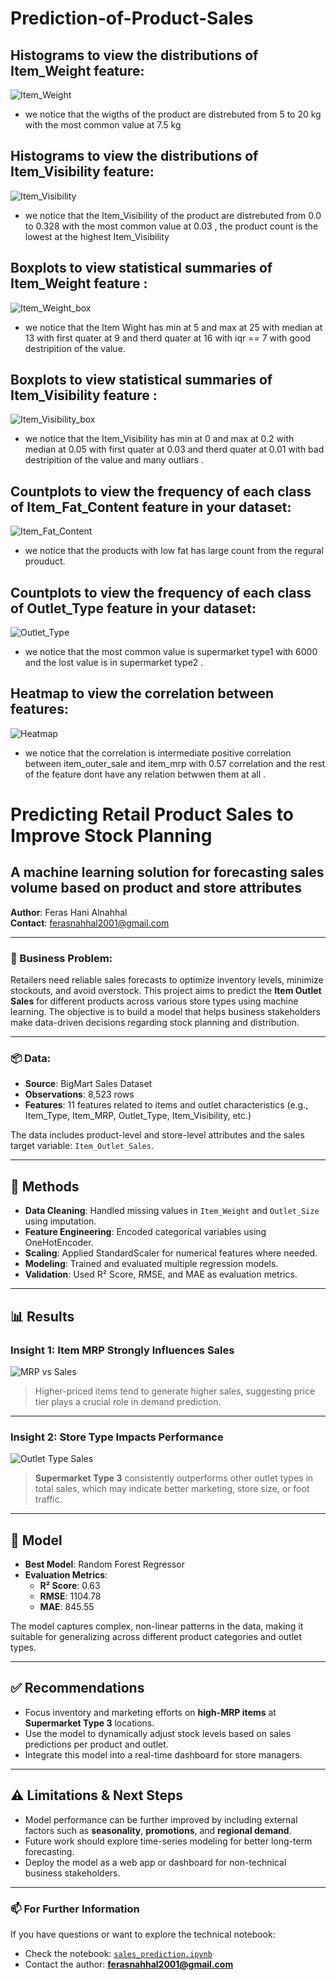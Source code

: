 # Prediction-of-Product-Sales

## Histograms to view the distributions of Item_Weight feature:
![Item_Weight](https://github.com/user-attachments/assets/017afd32-81fa-4cf3-bef8-5b31db4cc55b)
- we notice that the wigths of the product are distrebuted from 5 to 20 kg with the most common value at 7.5 kg

## Histograms to view the distributions of Item_Visibility feature:
![Item_Visibility](https://github.com/user-attachments/assets/df6bdfd4-732f-43c3-bb87-1236bf3f19e2)
- we notice that the Item_Visibility of the product are distrebuted from 0.0 to 0.328  with the most common value at 0.03 , the product count is the lowest at the highest Item_Visibility


## Boxplots to view statistical summaries of Item_Weight feature :
![Item_Weight_box](https://github.com/user-attachments/assets/e1eccb04-3ffb-416f-a34d-435fbee64792)
- we notice that the Item Wight has min at 5 and max at 25 with median at 13 with first quater at 9 and therd quater at 16 with iqr == 7 with good destripition of the value.

## Boxplots to view statistical summaries of Item_Visibility feature :
![Item_Visibility_box](https://github.com/user-attachments/assets/973d49ad-9370-4e33-ad6b-d7fbe70bf788)
- we notice that the Item_Visibility has min at 0 and max at 0.2 with median at 0.05 with first quater at 0.03 and therd quater at 0.01 with bad destripition of the value and many outliars .

## Countplots to view the frequency of each class of Item_Fat_Content feature in your dataset:
![Item_Fat_Content](https://github.com/user-attachments/assets/38f93b1c-01cf-4645-b08b-e3fb585835e6)
- we notice that the products with low fat has large count from the regural prouduct.

## Countplots to view the frequency of each class of Outlet_Type feature in your dataset:
![Outlet_Type](https://github.com/user-attachments/assets/4c49443e-c303-46aa-9b7f-23b37273fca0)
- we notice that the most common value is supermarket type1 with 6000 and the lost value is in  supermarket type2 .

## Heatmap to view the correlation between features:
![Heatmap](https://github.com/user-attachments/assets/adcf7d31-1871-4686-9f91-53637637b9ae)
- we notice that the correlation is intermediate positive correlation between item_outer_sale and item_mrp with 0.57 correlation and the rest of the feature dont have any relation betwwen them at all  .


# Predicting Retail Product Sales to Improve Stock Planning
## A machine learning solution for forecasting sales volume based on product and store attributes

**Author**: Feras Hani Alnahhal  
**Contact**: ferasnahhal2001@gmail.com

---

### 🧩 Business Problem:

Retailers need reliable sales forecasts to optimize inventory levels, minimize stockouts, and avoid overstock. This project aims to predict the **Item Outlet Sales** for different products across various store types using machine learning. The objective is to build a model that helps business stakeholders make data-driven decisions regarding stock planning and distribution.

---

### 📦 Data:

- **Source**: BigMart Sales Dataset  
- **Observations**: 8,523 rows  
- **Features**: 11 features related to items and outlet characteristics (e.g., Item_Type, Item_MRP, Outlet_Type, Item_Visibility, etc.)

The data includes product-level and store-level attributes and the sales target variable: `Item_Outlet_Sales`.

---

## 🔧 Methods

- **Data Cleaning**: Handled missing values in `Item_Weight` and `Outlet_Size` using imputation.
- **Feature Engineering**: Encoded categorical variables using OneHotEncoder.
- **Scaling**: Applied StandardScaler for numerical features where needed.
- **Modeling**: Trained and evaluated multiple regression models.
- **Validation**: Used R² Score, RMSE, and MAE as evaluation metrics.

---

## 📊 Results

### Insight 1: Item MRP Strongly Influences Sales
![MRP vs Sales](images/mrp_vs_sales.png)

> Higher-priced items tend to generate higher sales, suggesting price tier plays a crucial role in demand prediction.

---

### Insight 2: Store Type Impacts Performance
![Outlet Type Sales](images/outlet_type_sales.png)

> **Supermarket Type 3** consistently outperforms other outlet types in total sales, which may indicate better marketing, store size, or foot traffic.

---

## 🤖 Model

- **Best Model**: Random Forest Regressor
- **Evaluation Metrics**:
  - **R² Score**: 0.63
  - **RMSE**: 1104.78
  - **MAE**: 845.55

The model captures complex, non-linear patterns in the data, making it suitable for generalizing across different product categories and outlet types.

---

## ✅ Recommendations

- Focus inventory and marketing efforts on **high-MRP items** at **Supermarket Type 3** locations.
- Use the model to dynamically adjust stock levels based on sales predictions per product and outlet.
- Integrate this model into a real-time dashboard for store managers.

---

## ⚠️ Limitations & Next Steps

- Model performance can be further improved by including external factors such as **seasonality**, **promotions**, and **regional demand**.
- Future work should explore time-series modeling for better long-term forecasting.
- Deploy the model as a web app or dashboard for non-technical business stakeholders.

---

### 📫 For Further Information

If you have questions or want to explore the technical notebook:

- Check the notebook: [`sales_prediction.ipynb`](sales_prediction.ipynb)
- Contact the author: **ferasnahhal2001@gmail.com**



  

  

  
  





